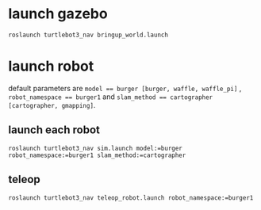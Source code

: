 # launch gazebo

```
roslaunch turtlebot3_nav bringup_world.launch
```

# launch robot

default parameters are `model == burger [burger, waffle, waffle_pi]` , `robot_namespace == burger1` and `slam_method == cartographer [cartographer, gmapping]`.

## launch each robot

```
roslaunch turtlebot3_nav sim.launch model:=burger robot_namespace:=burger1 slam_method:=cartographer
```
## teleop

```
roslaunch turtlebot3_nav teleop_robot.launch robot_namespace:=burger1
```
